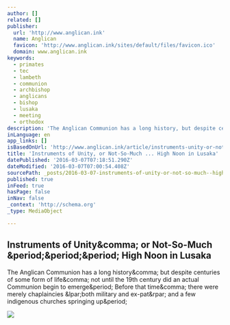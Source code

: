 ```yaml
---
author: []
related: []
publisher:
  url: 'http://www.anglican.ink'
  name: Anglican
  favicon: 'http://www.anglican.ink/sites/default/files/favicon.ico'
  domain: www.anglican.ink
keywords:
  - primates
  - tec
  - lambeth
  - communion
  - archbishop
  - anglicans
  - bishop
  - lusaka
  - meeting
  - orthodox
description: 'The Anglican Communion has a long history, but despite centuries of some form of life, not until the 19th century did an actual Communion begin to emerge. Before that time, there were merely chaplaincies (both military and ex-pat) and a few indigenous churches springing up.'
inLanguage: en
app_links: []
isBasedOnUrl: 'http://www.anglican.ink/article/instruments-unity-or-not-so-much-high-noon-lusaka'
title: 'Instruments of Unity, or Not-So-Much ... High Noon in Lusaka'
datePublished: '2016-03-07T07:18:51.290Z'
dateModified: '2016-03-07T07:00:54.408Z'
sourcePath: _posts/2016-03-07-instruments-of-unity-or-not-so-much--high-noon-in-lusaka.md
published: true
inFeed: true
hasPage: false
inNav: false
_context: 'http://schema.org'
_type: MediaObject

---
```

<article style=""><h1>Instruments of Unity&amp;comma; or Not-So-Much &amp;period;&amp;period;&amp;period; High Noon in Lusaka</h1><p>The Anglican Communion has a long history&amp;comma; but despite centuries of some form of life&amp;comma; not until the 19th century did an actual Communion begin to emerge&amp;period; Before that time&amp;comma; there were merely chaplaincies &amp;lpar;both military and ex-pat&amp;rpar; and a few indigenous churches springing up&amp;period;</p><img src="http://www.anglican.ink/sites/default/files/styles/img_article/public/field/image/Bill%20Atwood.jpg?itok=nbeO7dCT" /></article>